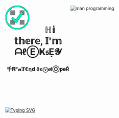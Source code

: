 <!--
**jsapro/jsapro** is a ✨ _special_ ✨ repository because its `README.md` (this file) appears on your GitHub profile.

Here are some ideas to get you started:

- 🔭 I’m currently working on ...
- 🌱 I’m currently learning ...
- 👯 I’m looking to collaborate on ...
- 🤔 I’m looking for help with ...
- 💬 Ask me about ...
- 📫 How to reach me: ...
- 😄 Pronouns: ...
- ⚡ Fun fact: ...
-->

<br/>

<img align="left" src="./images/verified.gif" alt="verified gif" height="75" width="75">

<img align="right" src="./images/programming.gif" alt="man programming" height="200" width="300">

<br/>

<h1 align="center">ℍ𝕚 𝕥𝕙𝕖𝕣𝕖, 𝕀'𝕞 ᗩℓⒺҜ𝔰Ẹ𝓨 
<h3 align="center">千𝐑ᵒ𝓷𝐓€η𝐝 ∂єⓥ𝑒lⓄ𝐩𝐞Ř</h3>

&nbsp;

&nbsp;

&nbsp;

<a href="https://git.io/typing-svg"><img src="https://readme-typing-svg.demolab.com?font=Fira+Code&duration=35000&color=FFFFFF&center=true&vCenter=true&width=700&lines=%E3%80%8E%3F%E3%80%8F%E3%80%8E%3F%E3%80%8F%E3%80%8E%3F%E3%80%8F%E3%80%8E%3F%E3%80%8F%E3%80%8E%3F%E3%80%8F%E3%80%8E%3F%E3%80%8F%E3%80%8E%3F%E3%80%8F%E3%80%8E%3F%E3%80%8F%E3%80%8E%3F%E3%80%8F%E3%80%8E%3F%E3%80%8F%F0%9D%95%99%F0%9D%95%96%F0%9D%95%9D%F0%9D%95%9D%F0%9D%95%A0+%F0%9F%91%8B" alt="Typing SVG" /></a>